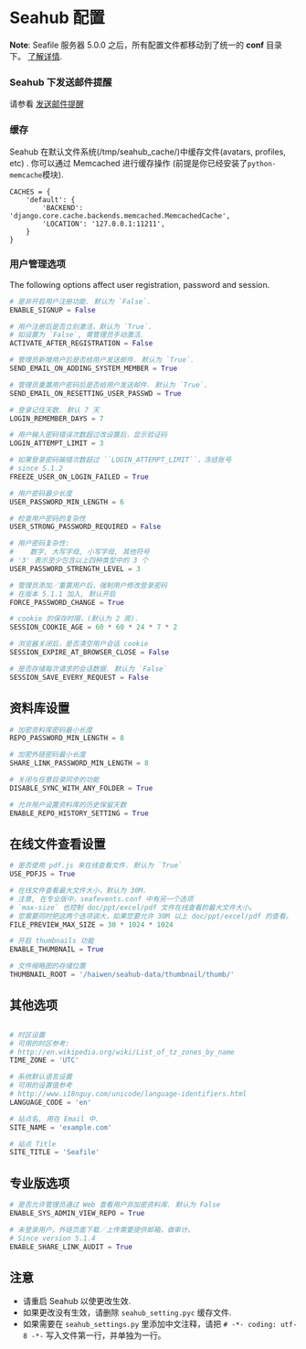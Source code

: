 # Seahub 配置

**Note**: Seafile 服务器 5.0.0 之后，所有配置文件都移动到了统一的 **conf** 目录下。 [了解详情](../deploy/new_directory_layout_5_0_0.md).

### Seahub 下发送邮件提醒

请参看 [发送邮件提醒](sending_email.md)

### 缓存

Seahub 在默认文件系统(/tmp/seahub\_cache/)中缓存文件(avatars, profiles,
etc) . 你可以通过 Memcached 进行缓存操作
(前提是你已经安装了`python-memcache`模块).

    CACHES = {
        'default': {
            'BACKEND': 'django.core.cache.backends.memcached.MemcachedCache',
            'LOCATION': '127.0.0.1:11211',
        }
    }

### 用户管理选项

The following options affect user registration, password and session.

```python
# 是非开启用户注册功能. 默认为 `False`.
ENABLE_SIGNUP = False

# 用户注册后是否立刻激活，默认为 `True`.
# 如设置为 `False`, 需管理员手动激活.
ACTIVATE_AFTER_REGISTRATION = False

# 管理员新增用户后是否给用户发送邮件. 默认为 `True`.
SEND_EMAIL_ON_ADDING_SYSTEM_MEMBER = True

# 管理员重置用户密码后是否给用户发送邮件. 默认为 `True`.
SEND_EMAIL_ON_RESETTING_USER_PASSWD = True

# 登录记住天数. 默认 7 天
LOGIN_REMEMBER_DAYS = 7

# 用户输入密码错误次数超过改设置后，显示验证码
LOGIN_ATTEMPT_LIMIT = 3

# 如果登录密码输错次数超过 ``LOGIN_ATTEMPT_LIMIT``，冻结账号
# since 5.1.2
FREEZE_USER_ON_LOGIN_FAILED = True

# 用户密码最少长度
USER_PASSWORD_MIN_LENGTH = 6

# 检查用户密码的复杂性
USER_STRONG_PASSWORD_REQUIRED = False

# 用户密码复杂性:
#    数字, 大写字母, 小写字母, 其他符号
# '3' 表示至少包含以上四种类型中的 3 个
USER_PASSWORD_STRENGTH_LEVEL = 3

# 管理员添加／重置用户后，强制用户修改登录密码
# 在版本 5.1.1 加入, 默认开启
FORCE_PASSWORD_CHANGE = True

# cookie 的保存时限，(默认为 2 周).
SESSION_COOKIE_AGE = 60 * 60 * 24 * 7 * 2

# 浏览器关闭后，是否清空用户会话 cookie
SESSION_EXPIRE_AT_BROWSER_CLOSE = False

# 是否存储每次请求的会话数据. 默认为 `False`
SESSION_SAVE_EVERY_REQUEST = False
```

## 资料库设置


```python
# 加密资料库密码最小长度
REPO_PASSWORD_MIN_LENGTH = 8

# 加密外链密码最小长度
SHARE_LINK_PASSWORD_MIN_LENGTH = 8

# 关闭与任意目录同步的功能
DISABLE_SYNC_WITH_ANY_FOLDER = True

# 允许用户设置资料库的历史保留天数
ENABLE_REPO_HISTORY_SETTING = True
```


## 在线文件查看设置

```python
# 是否使用 pdf.js 来在线查看文件. 默认为 `True`
USE_PDFJS = True

# 在线文件查看最大文件大小，默认为 30M.
# 注意, 在专业版中，seafevents.conf 中有另一个选项
# `max-size` 也控制 doc/ppt/excel/pdf 文件在线查看的最大文件大小。
# 您需要同时把这两个选项调大，如果您要允许 30M 以上 doc/ppt/excel/pdf 的查看。
FILE_PREVIEW_MAX_SIZE = 30 * 1024 * 1024

# 开启 thumbnails 功能
ENABLE_THUMBNAIL = True

# 文件缩略图的存储位置
THUMBNAIL_ROOT = '/haiwen/seahub-data/thumbnail/thumb/'
```

## 其他选项

```python

# 时区设置
# 可用的时区参考:
# http://en.wikipedia.org/wiki/List_of_tz_zones_by_name
TIME_ZONE = 'UTC'

# 系统默认语言设置
# 可用的设置值参考
# http://www.i18nguy.com/unicode/language-identifiers.html
LANGUAGE_CODE = 'en'

# 站点名, 用在 Email 中.
SITE_NAME = 'example.com'

# 站点 Title
SITE_TITLE = 'Seafile'
```

## 专业版选项

```python
# 是否允许管理员通过 Web 查看用户非加密资料库. 默认为 False
ENABLE_SYS_ADMIN_VIEW_REPO = True

# 未登录用户，外链页面下载／上传需要提供邮箱，做审计。
# Since version 5.1.4
ENABLE_SHARE_LINK_AUDIT = True
```

## 注意

-  请重启 Seahub 以使更改生效.
-  如果更改没有生效，请删除 `seahub_setting.pyc` 缓存文件.
-  如果需要在 `seahub_settings.py` 里添加中文注释，请把 `# -*- coding: utf-8 -*-` 写入文件第一行，并单独为一行。
